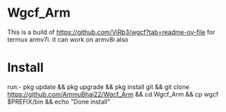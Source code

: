 # Wgcf_Arm

This is a build of https://github.com/ViRb3/wgcf?tab=readme-ov-file for termux armv7i. it can work on armv8i also


# Install
run:-
pkg update && pkg upgrade && pkg install git && git clone https://github.com/AmmuBhai22/Wgcf_Arm && cd Wgcf_Arm && cp wgcf $PREFIX/bin && echo "Done install"
